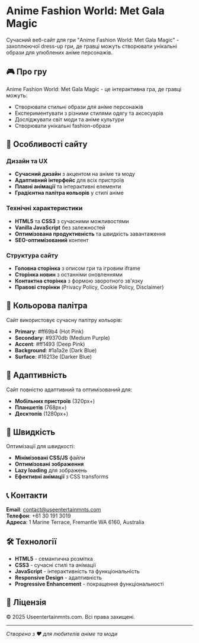 # Anime Fashion World: Met Gala Magic

Сучасний веб-сайт для гри "Anime Fashion World: Met Gala Magic" - захоплюючої dress-up гри, де гравці можуть створювати унікальні образи для улюблених аніме персонажів.

## 🎮 Про гру

Anime Fashion World: Met Gala Magic - це інтерактивна гра, де гравці можуть:

- Створювати стильні образи для аніме персонажів
- Експериментувати з різними стилями одягу та аксесуарів
- Досліджувати світ моди та аніме культури
- Створювати унікальні fashion-образи

## 🌟 Особливості сайту

### Дизайн та UX

- **Сучасний дизайн** з акцентом на аніме та моду
- **Адаптивний інтерфейс** для всіх пристроїв
- **Плавні анімації** та інтерактивні елементи
- **Градієнтна палітра кольорів** у стилі аніме

### Технічні характеристики

- **HTML5** та **CSS3** з сучасними можливостями
- **Vanilla JavaScript** без залежностей
- **Оптимізована продуктивність** та швидкість завантаження
- **SEO-оптимізований** контент

### Структура сайту

- **Головна сторінка** з описом гри та ігровим iframe
- **Сторінка новин** з останніми оновленнями
- **Контактна сторінка** з формою зворотного зв'язку
- **Правові сторінки** (Privacy Policy, Cookie Policy, Disclaimer)

## 🎨 Кольорова палітра

Сайт використовує сучасну палітру кольорів:

- **Primary**: #ff69b4 (Hot Pink)
- **Secondary**: #9370db (Medium Purple)
- **Accent**: #ff1493 (Deep Pink)
- **Background**: #1a1a2e (Dark Blue)
- **Surface**: #16213e (Darker Blue)

## 📱 Адаптивність

Сайт повністю адаптивний та оптимізований для:

- **Мобільних пристроїв** (320px+)
- **Планшетів** (768px+)
- **Десктопів** (1280px+)

## 🚀 Швидкість

Оптимізації для швидкості:

- **Мінімізовані CSS/JS** файли
- **Оптимізовані зображення**
- **Lazy loading** для зображень
- **Ефективні анімації** з CSS transforms

## 📞 Контакти

**Email**: contact@useentertainmnts.com  
**Телефон**: +61 30 191 3019  
**Адреса**: 1 Marine Terrace, Fremantle WA 6160, Australia

## 🛠 Технології

- **HTML5** - семантична розмітка
- **CSS3** - сучасні стилі та анімації
- **JavaScript** - інтерактивність та функціональність
- **Responsive Design** - адаптивність
- **Progressive Enhancement** - покращення функціональності

## 📄 Ліцензія

© 2025 Useentertainmnts.com. Всі права захищені.

---

_Створено з ❤️ для любителів аніме та моди_
